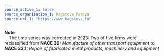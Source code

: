 ```yaml
---
source_active_1: false
source_organisation_1: Hagstova Føroya
source_url_1: "https://www.hagstova.fo"
---
```

**Note**  
 The time series was corrected in 2023: Two of five firms were reclassified from **NACE 30:** *Manufacture of other transport equipment* to **NACE 33.1:** *Repair of fabricated metal products, machinery and equipment*
